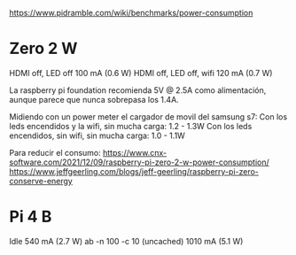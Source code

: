 https://www.pidramble.com/wiki/benchmarks/power-consumption

# Zero 2 W
HDMI off, LED off	            100 mA (0.6 W)
HDMI off, LED off, wifi         120 mA (0.7 W)

La raspberry pi foundation recomienda 5V @ 2.5A como alimentación, aunque parece que nunca sobrepasa los 1.4A.

Midiendo con un power meter el cargador de movil del samsung s7:
Con los leds encendidos y la wifi, sin mucha carga: 1.2 - 1.3W
Con los leds encendidos, sin wifi, sin mucha carga: 1.0 - 1.1W


Para reducir el consumo:
https://www.cnx-software.com/2021/12/09/raspberry-pi-zero-2-w-power-consumption/
https://www.jeffgeerling.com/blogs/jeff-geerling/raspberry-pi-zero-conserve-energy



# Pi 4 B
Idle	                        540 mA (2.7 W)
ab -n 100 -c 10 (uncached)	    1010 mA (5.1 W)
